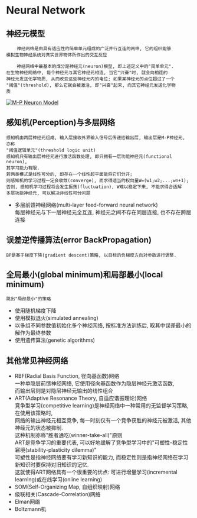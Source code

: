 # Neural Network
## 神经元模型
        神经网络是由具有适应性的简单单元组成的广泛并行互连的网络, 它的组织能够
    模拟生物神经系统对真实世界物体所作出的交互反应

        神经网络中最基本的成分是神经元(neuron)模型, 即上述定义中的"简单单元".
    在生物神经网络中, 每个神经元与其它神经元相连, 当它"兴奋"时, 就会向相连的
    神经元发送化学物质, 从而改变这些神经元内的电位; 如果某神经元的点位超过了一个
    "阈值"(threshold), 那么它就会被激活, 即"兴奋"起来, 向其它神经元发送化学物
    质
[![M-P Neuron Model](https://i.loli.net/2018/07/22/5b5481fb7dfcd.jpg)](https://i.loli.net/2018/07/22/5b5481fb7dfcd.jpg)
## 感知机(Perception)与多层网络
    感知机由两层神经元组成, 输入层接收外界输入信号后传递给输出层, 输出层是M-P神经元, 亦称
    "阈值逻辑单元"(threshold logic unit)
    感知机只有输出层神经元进行激活函数处理, 即只拥有一层功能神经元(functional neuron),
    其学习能力有限.
    若两类模式是线性可分的, 即存在一个线性超平面能将它们分开;
    则感知机的学习过程一定会收敛(converge), 而求得适当的权向量W=(w1;w2;...;wn+1);
    否则, 感知机学习过程将会发生振荡(fluctuation), W难以稳定下来, 不能求得合适解
    多层功能神经元, 可以解决非线性可分问题
- 多层前馈神经网络(multi-layer feed-forward neural network)<br/>
每层神经元与下一层神经元全互连, 神经元之间不存在同层连接, 也不存在跨层连接
## 误差逆传播算法(error BackPropagation)
    BP是基于梯度下降(gradient descent)策略, 以目标的负梯度方向对参数进行调整.
## 全局最小(global minimum)和局部最小(local minimum)
    跳出"局部最小"的策略
- 使用随机梯度下降
- 使用模拟退火(simulated annealing)
- 以多组不同参数值初始化多个神经网络, 按标准方法训练后, 取其中误差最小的解作为最终参数
- 使用遗传算法(genetic algorithms)
## 其他常见神经网络
- RBF(Radial Basis Function, 径向基函数)网络<br/>
    一种单隐层前馈神经网络, 它使用径向基函数作为隐层神经元激活函数, <br/>
    而输出层则是对隐层神经元输出的线性组合
- ART(Adaptive Resonance Theory, 自适应谐振理论)网络<br/>
    竞争型学习(competitive learning)是神经网络中一种常用的无监督学习策略, 在使用该策略时, <br/>
    网络的输出神经元相互竞争, 每一时刻仅有一个竞争获胜的神经元被激活, 其他神经元的状态被抑制. <br/>
    这种机制亦称"胜者通吃(winner-take-all)"原则<br/>
    ART是竞争学习的重要代表, 可以好地缓解了竞争型学习中的"可塑性-稳定性窘境(stability-plasticity dilemma)"<br/>
    可塑性是指神经网络要有学习新知识的能力, 而稳定性则是指神经网络在学习新知识时要保持对旧知识的记忆.<br/>
    这就使得ART网络具有一个很重要的优点: 可进行增量学习(incremental learning)或在线学习(online learning)
- SOM(Self-Organizing Map, 自组织映射)网络<br/>
- 级联相关(Cascade-Correlation)网络<br/>
- Elman网络<br/>
- Boltzmann机<br/>


